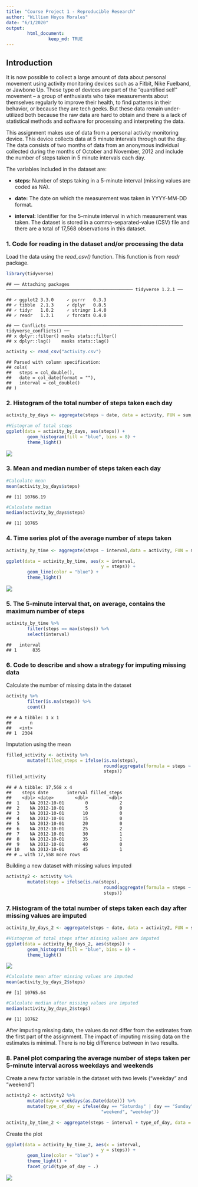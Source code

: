 ```yaml
---
title: "Course Project 1 - Reproducible Research"
author: "William Hoyos Morales"
date: "6/1/2020"
output: 
        html_document:
                keep_md: TRUE
---
```




## Introduction
It is now possible to collect a large amount of data about personal movement using activity monitoring devices such as a Fitbit, Nike Fuelband, or Jawbone Up. These type of devices are part of the “quantified self” movement – a group of enthusiasts who take measurements about themselves regularly to improve their health, to find patterns in their behavior, or because they are tech geeks. But these data remain under-utilized both because the raw data are hard to obtain and there is a lack of statistical methods and software for processing and interpreting the data.

This assignment makes use of data from a personal activity monitoring device. This device collects data at 5 minute intervals through out the day. The data consists of two months of data from an anonymous individual collected during the months of October and November, 2012 and include the number of steps taken in 5 minute intervals each day.

The variables included in the dataset are:

* **steps:** Number of steps taking in a 5-minute interval (missing values are coded as NA).

* **date:** The date on which the measurement was taken in YYYY-MM-DD format.

* **interval:** Identifier for the 5-minute interval in which measurement was taken.
The dataset is stored in a comma-separated-value (CSV) file and there are a total of 17,568 observations in this dataset.

### 1. Code for reading in the dataset and/or processing the data
Load the data using the *read_csv()* function. This function is from *readr* package.

```r
library(tidyverse)
```

```
## ── Attaching packages ──────────────────────────────────────────────── tidyverse 1.2.1 ──
```

```
## ✓ ggplot2 3.3.0     ✓ purrr   0.3.3
## ✓ tibble  2.1.3     ✓ dplyr   0.8.5
## ✓ tidyr   1.0.2     ✓ stringr 1.4.0
## ✓ readr   1.3.1     ✓ forcats 0.4.0
```

```
## ── Conflicts ─────────────────────────────────────────────────── tidyverse_conflicts() ──
## x dplyr::filter() masks stats::filter()
## x dplyr::lag()    masks stats::lag()
```

```r
activity <- read_csv("activity.csv")
```

```
## Parsed with column specification:
## cols(
##   steps = col_double(),
##   date = col_date(format = ""),
##   interval = col_double()
## )
```

### 2. Histogram of the total number of steps taken each day

```r
activity_by_days <- aggregate(steps ~ date, data = activity, FUN = sum, na.action = na.omit)
```


```r
#Histogram of total steps
ggplot(data = activity_by_days, aes(steps)) +
        geom_histogram(fill = "blue", bins = 8) +
        theme_light()
```

![](../activity_monitoring/figures/plot1-1.png)<!-- -->

### 3. Mean and median number of steps taken each day

```r
#Calculate mean
mean(activity_by_days$steps)
```

```
## [1] 10766.19
```

```r
#Calculate median
median(activity_by_days$steps)
```

```
## [1] 10765
```

### 4. Time series plot of the average number of steps taken

```r
activity_by_time <- aggregate(steps ~ interval,data = activity, FUN = mean, na.rm = TRUE)
```


```r
ggplot(data = activity_by_time, aes(x = interval, 
                                    y = steps)) +
        geom_line(color = "blue") +
        theme_light()
```

![](../activity_monitoring/figures/plot2-1.png)<!-- -->

### 5. The 5-minute interval that, on average, contains the maximum number of steps

```r
activity_by_time %>% 
        filter(steps == max(steps)) %>% 
        select(interval)
```

```
##   interval
## 1      835
```

### 6. Code to describe and show a strategy for imputing missing data
Calculate the number of missing data in the dataset

```r
activity %>% 
        filter(is.na(steps)) %>% 
        count()
```

```
## # A tibble: 1 x 1
##       n
##   <int>
## 1  2304
```

Imputation using the mean

```r
filled_activity <- activity %>% 
        mutate(filled_steps = ifelse(is.na(steps), 
                                     round(aggregate(formula = steps ~ interval, FUN = mean)[[2]], 0),
                                     steps)) 
filled_activity
```

```
## # A tibble: 17,568 x 4
##    steps date       interval filled_steps
##    <dbl> <date>        <dbl>        <dbl>
##  1    NA 2012-10-01        0            2
##  2    NA 2012-10-01        5            0
##  3    NA 2012-10-01       10            0
##  4    NA 2012-10-01       15            0
##  5    NA 2012-10-01       20            0
##  6    NA 2012-10-01       25            2
##  7    NA 2012-10-01       30            1
##  8    NA 2012-10-01       35            1
##  9    NA 2012-10-01       40            0
## 10    NA 2012-10-01       45            1
## # … with 17,558 more rows
```

Building a new dataset with missing values imputed

```r
activity2 <- activity %>% 
        mutate(steps = ifelse(is.na(steps), 
                                     round(aggregate(formula = steps ~ interval, FUN = mean)[[2]], 0),
                                     steps)) 
```

### 7. Histogram of the total number of steps taken each day after missing values are imputed

```r
activity_by_days_2 <- aggregate(steps ~ date, data = activity2, FUN = sum, na.action = na.omit)
```


```r
#Histogram of total steps after missing values are imputed
ggplot(data = activity_by_days_2, aes(steps)) +
        geom_histogram(fill = "blue", bins = 8) +
        theme_light()
```

![](../activity_monitoring/figures/plot3-1.png)<!-- -->


```r
#Calculate mean after missing values are imputed
mean(activity_by_days_2$steps)
```

```
## [1] 10765.64
```

```r
#Calculate median after missing values are imputed
median(activity_by_days_2$steps)
```

```
## [1] 10762
```

After imputing missing data, the values do not differ from the estimates from the first part of the assignment. The impact of imputing missing data on the estimates is minimal. There is no big difference between in two results.

### 8. Panel plot comparing the average number of steps taken per 5-minute interval across weekdays and weekends
Create a new factor variable in the dataset with two levels (“weekday” and “weekend”)

```r
activity2 <- activity2 %>% 
        mutate(day = weekdays(as.Date(date))) %>% 
        mutate(type_of_day = ifelse(day == "Saturday" | day == "Sunday",
                                    "weekend", "weekday"))
```


```r
activity_by_time_2 <- aggregate(steps ~ interval + type_of_day, data = activity2, FUN = mean, na.rm = TRUE)
```
Create the plot

```r
ggplot(data = activity_by_time_2, aes(x = interval, 
                                    y = steps)) +
        geom_line(color = "blue") +
        theme_light() +
        facet_grid(type_of_day ~ .)
```

![](../activity_monitoring/figures/plot4-1.png)<!-- -->




